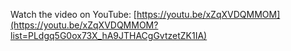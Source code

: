 Watch the video on YouTube: [https://youtu.be/xZqXVDQMMOM](https://youtu.be/xZqXVDQMMOM?list=PLdgq5G0ox73X_hA9JTHACgGvtzetZK1IA)